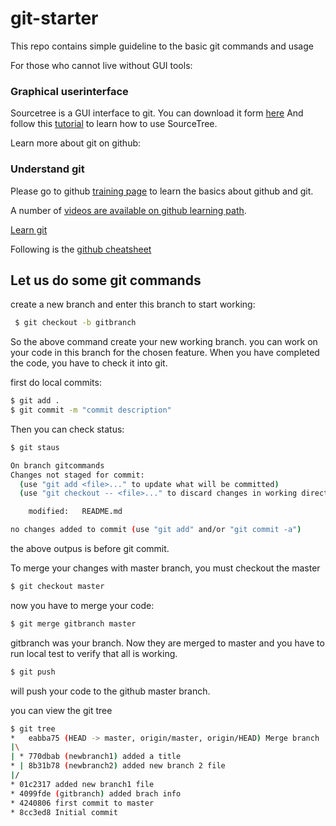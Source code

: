 # git-starter
This repo contains simple guideline to the basic git commands and usage

For those who cannot live without GUI tools:

### Graphical userinterface
Sourcetree is a GUI interface to git.
You can download it form [here](https://www.sourcetreeapp.com/)
And follow this [tutorial](https://confluence.atlassian.com/display/BITBUCKET/Tutorial%3A+Learn+SourceTree+with+Bitbucket+Cloud) to learn how to use SourceTree.


Learn more about git on github:

### Understand git

Please go to github [training page](https://services.github.com/on-demand/intro-to-github/) to learn the basics about github and git.

A number of [videos are available on github learning path](https://services.github.com/on-demand/resources/learning-path/).

[Learn git](https://lab.github.com/courses?tag=Git)

Following is the [github cheatsheet](https://services.github.com/on-demand/downloads/github-git-cheat-sheet/)

## Let us do some git commands

create a new branch and enter this branch to start working:

``` bash
 $ git checkout -b gitbranch
```

So the above command create your new working branch.
you can work on your code in this branch for the chosen feature.
When you have completed the code, you have to check it into git.

first do local commits:

```bash
$ git add .
$ git commit -m "commit description"
```

Then you can check status:

```bash
$ git staus

On branch gitcommands
Changes not staged for commit:
  (use "git add <file>..." to update what will be committed)
  (use "git checkout -- <file>..." to discard changes in working directory)

	modified:   README.md

no changes added to commit (use "git add" and/or "git commit -a")
```

the above outpus is before git commit.

To merge your changes with master branch, you must checkout the master

```bash
$ git checkout master
```

now you have to merge your code:

```bash 
$ git merge gitbranch master
```

gitbranch was your branch. Now they are merged to master and you have to run local test to verify that all is working.

```bash
$ git push
```

will push your code to the github master branch.

you can view the git tree
```bash
$ git tree
*   eabba75 (HEAD -> master, origin/master, origin/HEAD) Merge branch 'newbranch1'
|\
| * 770dbab (newbranch1) added a title
* | 8b31b78 (newbranch2) added new branch 2 file
|/
* 01c2317 added new branch1 file
* 4099fde (gitbranch) added brach info
* 4240806 first commit to master
* 8cc3ed8 Initial commit
```